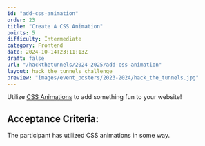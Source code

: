 ```yaml
---
id: "add-css-animation"
order: 23
title: "Create A CSS Animation"
points: 5
difficulty: Intermediate
category: Frontend
date: 2024-10-14T23:11:13Z
draft: false
url: "/hackthetunnels/2024-2025/add-css-animation"
layout: hack_the_tunnels_challenge
preview: "images/event_posters/2023-2024/hack_the_tunnels.jpg"
---
```


Utilize [CSS Animations](https://www.w3schools.com/css/css3_animations.asp) to add something fun to your website!

## Acceptance Criteria:

The participant has utilized CSS animations in some way.